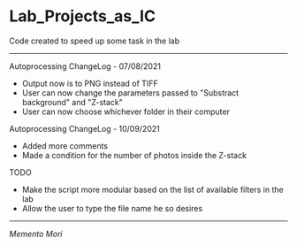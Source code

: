 # Lab_Projects_as_IC

Code created to speed up some task in the lab

-------------------------------------------------------------------------------------

Autoprocessing ChangeLog - 07/08/2021

 - Output now is to PNG instead of TIFF
 - User can now change the parameters passed to "Substract background" and "Z-stack"
 - User can now choose whichever folder in their computer

Autoprocessing ChangeLog - 10/09/2021

 - Added more comments
 - Made a condition for the number of photos inside the Z-stack


TODO

 - Make the script more modular based on the list of available filters in the lab
 - Allow the user to type the file name he so desires

-------------------------------------------------------------------------------------



_Memento Mori_
